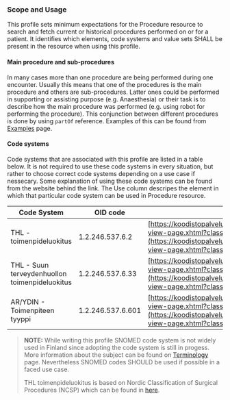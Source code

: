 ### Scope and Usage

This profile sets minimum expectations for the Procedure resource to search and fetch current or historical procedures performed on or for a patient. It identifies which elements, code systems and value sets SHALL be present in the resource when using this profile.

#### Main procedure and sub-procedures

In many cases more than one procedure are being performed during one encounter. Usually this means that one of the procedures is the main procedure and others are sub-procedures. Latter ones could be performed in supporting or assisting purpose (e.g. Anaesthesia) or their task is to describe how the main procedure was performed (e.g. using robot for performing the procedure). This conjunction between different procedures is done by using `partOf` reference. Examples of this can be found from [Examples](./examples.html#Procedure) page.

#### Code systems

Code systems that are associated with this profile are listed in a table below. It is not required to use these code systems in every situation, but rather to choose correct code systems depending on a use case if nessecary. Some explanation of using these code systems can be found from the website behind the link. The Use column descripes the element in which that particular code system can be used in Procedure resource.

| Code System              | OID code        | Link          | Use |
|--------------------------|-----------------|-----------------------------------------------------------------------|------|
| THL - toimenpideluokitus | 1.2.246.537.6.2 | [https://koodistopalvelu.kanta.fi/codeserver/pages/classification-view-page.xhtml?classificationKey=57&versionKey=119](https://koodistopalvelu.kanta.fi/codeserver/pages/classification-view-page.xhtml?classificationKey=57&versionKey=119) | `Procedure.code` | 
| THL - Suun terveydenhuollon toimenpideluokitus | 1.2.246.537.6.33 | [https://koodistopalvelu.kanta.fi/codeserver/pages/classification-view-page.xhtml?classificationKey=58&versionKey=79](https://koodistopalvelu.kanta.fi/codeserver/pages/classification-view-page.xhtml?classificationKey=58&versionKey=79) | `Procedure.code` |
| AR/YDIN - Toimenpiteen tyyppi | 1.2.246.537.6.601 | [https://koodistopalvelu.kanta.fi/codeserver/pages/classification-view-page.xhtml?classificationKey=763&versionKey=903](https://koodistopalvelu.kanta.fi/codeserver/pages/classification-view-page.xhtml?classificationKey=763&versionKey=903) | `Procedure.category` |

<blockquote class="stu-note">
<p><strong>NOTE:</strong> While writing this profile SNOMED code system is not widely used in Finland since adopting the code system is still in progess. More information about the subject can be found on <a href="./terminology.html#snomed-ct">Terminology</a> page. Nevertheless SNOMED codes SHOULD be used if possible in a faced use case.</p>
<p>THL toimenpideluokitus is based on Nordic Classification of Surgical Procedures (NCSP) which can be found in <a href="https://norden.diva-portal.org/smash/get/diva2:970547/FULLTEXT01.pdf">here</a>.</p>
</blockquote>
